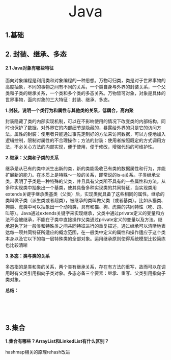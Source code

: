 <center><font size='60'>Java</font></center>

## 1.基础



## 2. 封装、继承、多态

#### 2.1 Java对象有哪些特征

​		面向对象编程是利用类和对象编程的一种思想。万物可归类，类是对于世界事物的高度抽象，不同的事物之间有不同的关系，一个类自身与外界的封装关系，一个父类和子类的继承关系，一个类和多个类的多态关系。万物皆可对象，对象是具体的世界事物，面向对象的三大特征：封装、继承、多态。

**1.封装，说明一个类行为和属性与其他类的关系，低耦合，高内聚**

​		封装隐藏了类的内部实现机制，可以在不影响使用的情况下改变类的内部结构，同时也保护了数据。对外界它的内部细节是隐藏的，暴露给外界的只是它的访问方法。属性的封装：使用者只能通过事先定制好的方法来访问数据，可以方便地加入逻辑控制，限制对属性的不合理操作；方法的封装：使用者按照既定的方式调用方法，不必关心方法的内部实现，便于使用，便于修改，增强代码的可维护性。

**2.继承：父类和子类的关系**

​		继承是从已有的类中派生出新的类，新的类能吸收已有类的数据属性和行为，并能扩展新的能力。在本质上是特殊～一般的关系，即常说的is-a关系。子类继承父类，表明了子类是一种特殊的父类，并且具有父类所不具有的一些属性和方法。从多种实现类中抽象出一个基类，使其具备多种实现类的共同特征，当实现类用extends关键字继承类基类（父类）后，实现类就具备了这些相同的属性。继承的类叫做子类（派生类或者超类），被继承的类叫做父类（或者基类）。比如从猫类、狗类、虎类中可以抽象出一个动物类，具有和猫、狗、虎类的共同特性（吃、跑、叫等）。Java通过extends关键字来实现继承，父类中通过private定义的变量和方法不会被继承，不能在子类中直接操作父类通过private定义的变量以及方法。继承避免了对一般类和特殊类之间共同特征进行的重复描述，通过继承可以清晰地表达每一项共同特征所适应的概念范围，在一般类中定义的属性和操作适应于这个类本身以及它以下的每一层特殊类的全部对象。运用继承原则使得系统模型比较简练也比较清晰

**3.多态：类与类的关系**

​		多态指的是类和类的关系，两个类有继承关系，存在有方法的重写，故而可以在调用时有父类引用指向子类对象。多态必备三个要素：继承、重写、父类引用指向子类对象。

**总结：**

​		

​		









































## 3.集合



**1.集合有哪些？ArrayList和LinkedList有什么区别？**

hashmap相关的原理rehash改进













